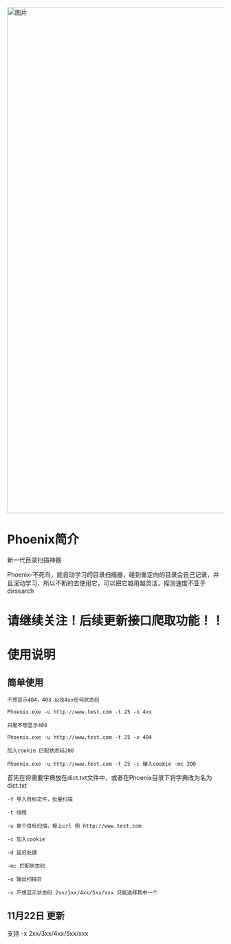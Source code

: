 <img width="1176" alt="图片" src="https://user-images.githubusercontent.com/75553451/203336212-50e7bbfd-1177-426c-b4ef-be671d26f3d3.png">


# Phoenix简介

新一代目录扫描神器

Phoenix-不死鸟，能自动学习的目录扫描器，碰到重定向的目录会自己记录，并且滚动学习，所以不断的去使用它，可以把它越用越灵活，探测速度不亚于dirsearch

# 请继续关注！后续更新接口爬取功能！！



# 使用说明

## 简单使用

```
不想显示404，403 以及4xx任何状态码

Phoenix.exe -u http://www.test.com -t 25 -x 4xx

只是不想显示404 

Phoenix.exe -u http://www.test.com -t 25 -x 404

加入cookie 匹配状态码200

Phoenix.exe -u http://www.test.com -t 25 -c 输入cookie -mc 200

```

首先在将需要字典放在dict.txt文件中，或者在Phoenix目录下将字典改为名为dict.txt

```
-f 导入目标文件，批量扫描

-t 线程

-u 单个目标扫描，接上url 例 http://www.test.com

-c 加入cookie

-d 延迟处理

-mc 匹配状态码

-o 输出扫描日

-x 不想显示状态码 2xx/3xx/4xx/5xx/xxx 只能选择其中一个

```

## 11月22日 更新

支持 -x 2xx/3xx/4xx/5xx/xxx
